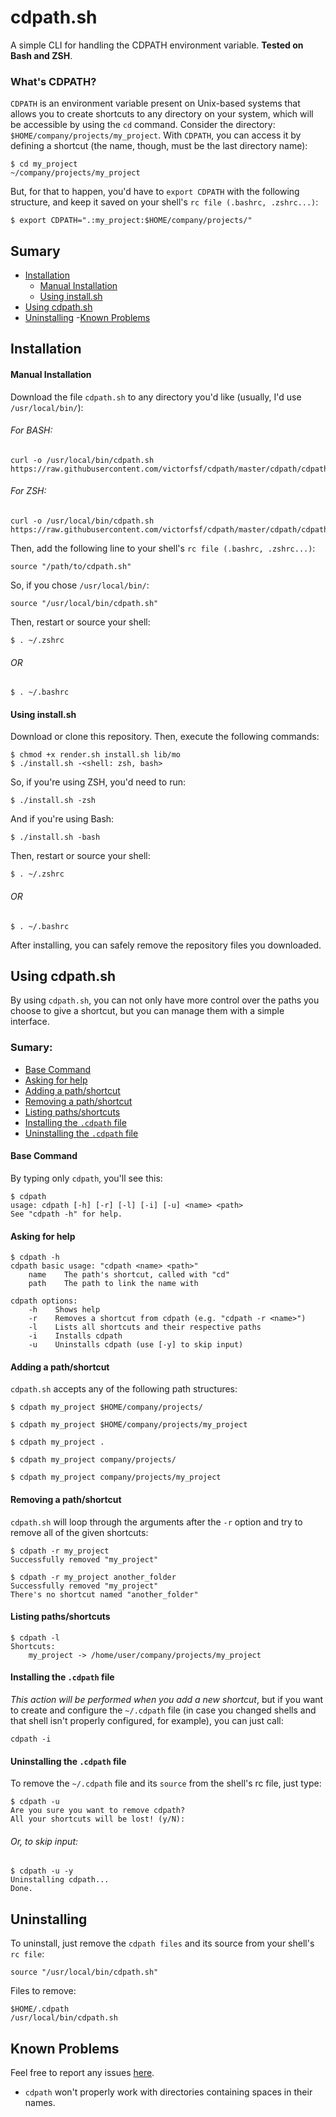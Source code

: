# cdpath.sh

A simple CLI for handling the CDPATH environment variable.
**Tested on Bash and ZSH**.

### What's CDPATH?

`CDPATH` is an environment variable present on Unix-based systems that allows you to create shortcuts to any directory on your system, which will be accessible by using the `cd` command. Consider the directory: `$HOME/company/projects/my_project`. With `CDPATH`,
you can access it by defining a shortcut (the name, though, must be the last directory name):
```shell
$ cd my_project
~/company/projects/my_project
```
But, for that to happen, you'd have to `export CDPATH` with the following structure, and keep it saved on your shell's `rc file (.bashrc, .zshrc...)`:
```shell
$ export CDPATH=".:my_project:$HOME/company/projects/"
```

## Sumary

  - [Installation](#installation)
    - [Manual Installation](#manual-installation)
    - [Using install.sh](#using-installsh)
  - [Using cdpath.sh](#using-cdpathsh)
  - [Uninstalling](#uninstalling)
  -[Known Problems](#known-problems)

## Installation

#### Manual Installation
Download the file `cdpath.sh` to any directory you'd like (usually, I'd use `/usr/local/bin/`):
###### For BASH:
```
curl -o /usr/local/bin/cdpath.sh https://raw.githubusercontent.com/victorfsf/cdpath/master/cdpath/cdpath.bash.sh
```
###### For ZSH:
```
curl -o /usr/local/bin/cdpath.sh https://raw.githubusercontent.com/victorfsf/cdpath/master/cdpath/cdpath.zsh.sh
```
Then, add the following line to your shell's `rc file (.bashrc, .zshrc...)`:
```shell
source "/path/to/cdpath.sh"
```
So, if you chose `/usr/local/bin/`:
```shell
source "/usr/local/bin/cdpath.sh"
```
Then, restart or source your shell:
```shell
$ . ~/.zshrc
```
###### OR
```shell
$ . ~/.bashrc
```

#### Using install.sh
Download or clone this repository. Then, execute the following commands:
```
$ chmod +x render.sh install.sh lib/mo
$ ./install.sh -<shell: zsh, bash>
```
So, if you're using ZSH, you'd need to run:
```
$ ./install.sh -zsh
```
And if you're using Bash:
```
$ ./install.sh -bash
```
Then, restart or source your shell:
```shell
$ . ~/.zshrc
```
###### OR
```shell
$ . ~/.bashrc
```
After installing, you can safely remove the repository files you downloaded.

## Using cdpath.sh

By using `cdpath.sh`, you can not only have more control over the paths you choose to give a shortcut, but you can manage them with a simple interface.

### Sumary:

  - [Base Command](#base-command)
  - [Asking for help](#asking-for-help)
  - [Adding a path/shortcut](#adding-a-pathshortcut)
  - [Removing a path/shortcut](#removing-a-pathshortcut)
  - [Listing paths/shortcuts](#listing-pathsshortcuts)
  - [Installing the `.cdpath` file](#installing-the-cdpath-file)
  - [Uninstalling the `.cdpath` file](#uninstalling-the-cdpath-file)

#### Base Command

By typing only `cdpath`, you'll see this:
```
$ cdpath
usage: cdpath [-h] [-r] [-l] [-i] [-u] <name> <path>
See "cdpath -h" for help.
```

#### Asking for help

```
$ cdpath -h
cdpath basic usage: "cdpath <name> <path>"
    name    The path's shortcut, called with "cd"
    path    The path to link the name with

cdpath options:
    -h    Shows help
    -r    Removes a shortcut from cdpath (e.g. "cdpath -r <name>")
    -l    Lists all shortcuts and their respective paths
    -i    Installs cdpath
    -u    Uninstalls cdpath (use [-y] to skip input)
```

#### Adding a path/shortcut

`cdpath.sh` accepts any of the following path structures:
```
$ cdpath my_project $HOME/company/projects/
```

```
$ cdpath my_project $HOME/company/projects/my_project
```
```
$ cdpath my_project .
```

```
$ cdpath my_project company/projects/
```

```
$ cdpath my_project company/projects/my_project
```

#### Removing a path/shortcut

`cdpath.sh` will loop through the arguments after the `-r` option and try to remove all of the given shortcuts:
```
$ cdpath -r my_project
Successfully removed "my_project"
```

```
$ cdpath -r my_project another_folder
Successfully removed "my_project"
There's no shortcut named "another_folder"
```

#### Listing paths/shortcuts

```
$ cdpath -l
Shortcuts:
    my_project -> /home/user/company/projects/my_project
```

#### Installing the `.cdpath` file

*This action will be performed when you add a new shortcut*, but if you want to create and configure the `~/.cdpath` file (in case you changed shells and that shell isn't properly configured, for example), you can just call:
```
cdpath -i
```

#### Uninstalling the `.cdpath` file

To remove the `~/.cdpath` file and its `source` from the shell's rc file, just type:
```
$ cdpath -u
Are you sure you want to remove cdpath?
All your shortcuts will be lost! (y/N): 
```
###### Or, to skip input:
```
$ cdpath -u -y
Uninstalling cdpath...
Done.
```

## Uninstalling

To uninstall, just remove the `cdpath files` and its source from your shell's `rc file`:
```
source "/usr/local/bin/cdpath.sh"
```
Files to remove:
```
$HOME/.cdpath
/usr/local/bin/cdpath.sh
```

## Known Problems

Feel free to report any issues [here](https://github.com/victorfsf/cdpath/issues).

- `cdpath` won't properly work with directories containing spaces in their names.

